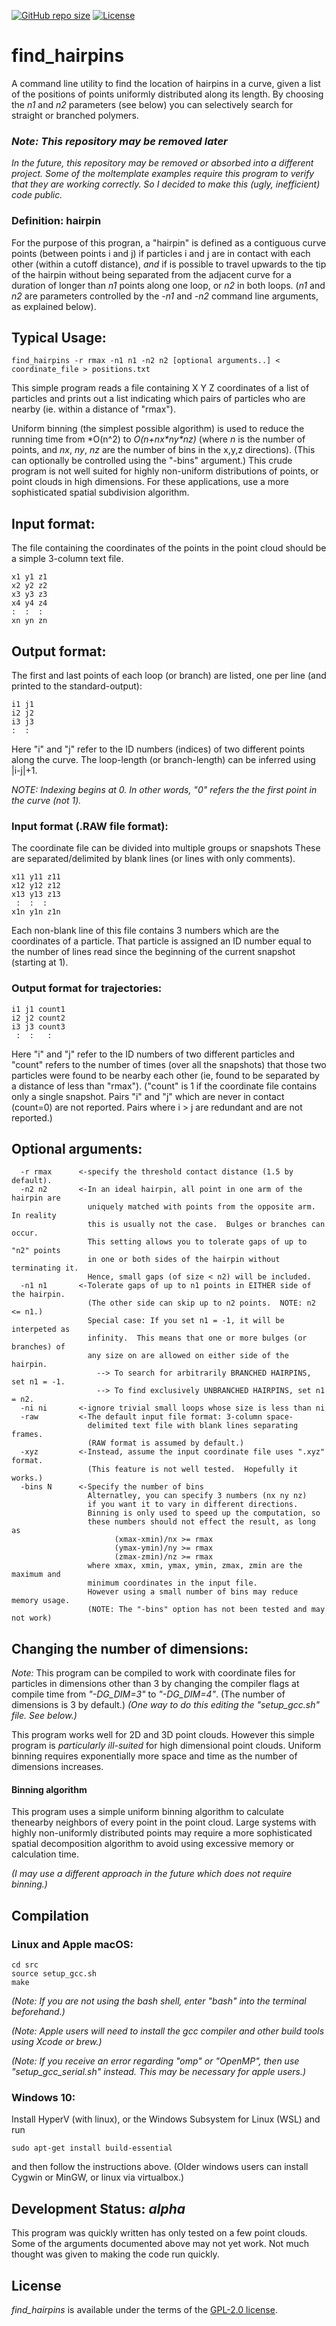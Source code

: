 [![GitHub repo size](https://img.shields.io/github/repo-size/jewettaij/find_hairpins)]()
[![License](https://img.shields.io/badge/License-GPL2-green.svg)]()

find_hairpins
===========
A command line utility to find the location of hairpins in a curve, given
a list of the positions of points uniformly distributed along its length.
By choosing the *n1* and *n2* parameters (see below)
you can selectively search for straight or branched polymers.

### *Note: This repository may be removed later*
*In the future, this repository may be
 removed or absorbed into a different project.
Some of the moltemplate examples require this program to verify that they are
working correctly. So I decided to make this (ugly, inefficient) code public.*

### Definition: hairpin

For the purpose of this progran, a "hairpin" is defined as a contiguous
curve points (between points i and j) if particles i and j are in contact
with each other (within a cutoff distance), *and* if is possible to travel
upwards to the tip of the hairpin without being separated from the adjacent
curve for a duration of longer than *n1* points along one loop,
or *n2* in both loops.
(*n1* and *n2* are parameters controlled by the *-n1* and *-n2*
 command line arguments, as explained below).

## Typical Usage:

```
find_hairpins -r rmax -n1 n1 -n2 n2 [optional arguments..] < coordinate_file > positions.txt
```

This simple program reads a file containing X Y Z coordinates of a list of
particles and prints out a list indicating which pairs of particles who are
nearby (ie. within a distance of "rmax").

Uniform binning (the simplest possible algorithm) is used to reduce
the running time from *O(n^2) to *O(n+nx\*ny\*nz)*
(where *n* is the number of points,
and *nx*, *ny*, *nz* are the number of bins in the x,y,z directions).
(This can optionally be controlled using the "-bins" argument.)
This crude program is not well suited for highly non-uniform distributions
of points, or point clouds in high dimensions.  For these applications,
use a more sophisticated spatial subdivision algorithm.

## Input format:
The file containing the coordinates of the points in the point cloud
should be a simple 3-column text file.
```
x1 y1 z1
x2 y2 z2
x3 y3 z3
x4 y4 z4
:  :  :
xn yn zn
```

## Output format:

The first and last points of each loop (or branch) are listed, one per line
(and printed to the standard-output):
```
i1 j1
i2 j2
i3 j3
:  :
```
Here "i" and "j" refer to the ID numbers (indices) of two different
points along the curve.
The loop-length (or branch-length) can be inferred using |i-j|+1.

*NOTE: Indexing begins at 0.  In other words, "0" refers the the
first point in the curve (not 1).*


### Input format (.RAW file format):

The coordinate file can be divided into multiple groups or snapshots
These are separated/delimited by blank lines (or lines with only comments).

```
x11 y11 z11
x12 y12 z12
x13 y13 z13
 :  :  :
x1n y1n z1n
```
Each non-blank line of this file contains 3 numbers which are the coordinates
of a particle. That particle is assigned an ID number equal to the number of 
lines read since the beginning of the current snapshot (starting at 1). 

### Output format for trajectories:
```
i1 j1 count1
i2 j2 count2
i3 j3 count3
 :  :   :
```
Here "i" and "j" refer to the ID numbers of two different particles
and "count" refers to the number of times (over all the snapshots) that 
those two particles were found to be nearby each other
(ie, found to be separated by a distance of less than "rmax").
("count" is 1 if the coordinate file contains only a single snapshot.
 Pairs "i" and "j" which are never in contact (count=0) are not reported.
 Pairs where i > j are redundant and are not reported.)

## Optional arguments:
```
  -r rmax      <-specify the threshold contact distance (1.5 by default).
  -n2 n2       <-In an ideal hairpin, all point in one arm of the hairpin are 
                 uniquely matched with points from the opposite arm.  In reality
                 this is usually not the case.  Bulges or branches can occur.
                 This setting allows you to tolerate gaps of up to "n2" points
                 in one or both sides of the hairpin without terminating it.
                 Hence, small gaps (of size < n2) will be included.
  -n1 n1       <-Tolerate gaps of up to n1 points in EITHER side of the hairpin.
                 (The other side can skip up to n2 points.  NOTE: n2 <= n1.)
                 Special case: If you set n1 = -1, it will be interpeted as
                 infinity.  This means that one or more bulges (or branches) of
                 any size on are allowed on either side of the hairpin.
                   --> To search for arbitrarily BRANCHED HAIRPINS, set n1 = -1.
                   --> To find exclusively UNBRANCHED HAIRPINS, set n1 = n2.
  -ni ni       <-ignore trivial small loops whose size is less than ni
  -raw         <-The default input file format: 3-column space-
                 delimited text file with blank lines separating frames.
                 (RAW format is assumed by default.)
  -xyz         <-Instead, assume the input coordinate file uses ".xyz" format.
                 (This feature is not well tested.  Hopefully it works.)
  -bins N      <-Specify the number of bins
                 Alternatley, you can specify 3 numbers (nx ny nz)
                 if you want it to vary in different directions.
                 Binning is only used to speed up the computation, so
                 these numbers should not effect the result, as long as 
                       (xmax-xmin)/nx >= rmax
                       (ymax-ymin)/ny >= rmax
                       (zmax-zmin)/nz >= rmax
                 where xmax, xmin, ymax, ymin, zmax, zmin are the maximum and
                 minimum coordinates in the input file.
                 However using a small number of bins may reduce memory usage.
                 (NOTE: The "-bins" option has not been tested and may not work)
```


## Changing the number of dimensions:

*Note:* This program can be compiled to work with coordinate files for particles
in dimensions other than 3 by changing the compiler flags at compile time
from *"-DG_DIM=3"* to *"-DG_DIM=4"*. (The number of dimensions is 3 by default.)
*(One way to do this editing the *"setup_gcc.sh"* file.  See below.)*

This program works well for 2D and 3D point clouds.
However this simple program is *particularly ill-suited* for high
dimensional point clouds.  Uniform binning requires exponentially
more space and time as the number of dimensions increases.


#### Binning algorithm

This program uses a simple uniform binning algorithm to
calculate thenearby neighbors of every point in the point cloud.
Large systems with highly non-uniformly distributed points may
require a more sophisticated spatial decomposition algorithm
to avoid using excessive memory or calculation time.

*(I may use a different approach in the future which does not require binning.)*

## Compilation

### Linux and Apple macOS:

```
cd src
source setup_gcc.sh
make
```

*(Note:  If you are not using the bash shell,
enter "bash" into the terminal beforehand.)*

*(Note: Apple users will need to install the gcc compiler
and other build tools using Xcode or brew.)*

*(Note: If you receive an error regarding "omp" or "OpenMP", then use
"setup_gcc_serial.sh" instead.  This may be necessary for apple users.)*

### Windows 10:

Install HyperV (with linux), or the Windows Subsystem for Linux (WSL) and run

```
sudo apt-get install build-essential
```
and then follow the instructions above.
(Older windows users can install Cygwin or MinGW, or linux via virtualbox.)


## Development Status: *alpha*

This program was quickly written has only tested on a few point clouds.
Some of the arguments documented above may not yet work.
Not much thought was given to making the code run quickly.


## License

*find_hairpins* is available under the terms of the [GPL-2.0 license](LICENSE.txt).
